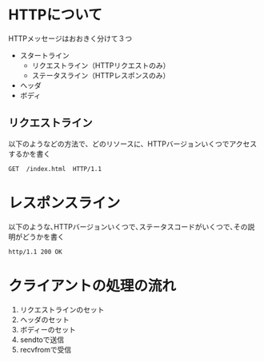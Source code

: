 
# HTTPについて
HTTPメッセージはおおきく分けて３つ
- スタートライン
  - リクエストライン（HTTPリクエストのみ）
  - ステータスライン（HTTPレスポンスのみ）
- ヘッダ
- ボディ

## リクエストライン
以下のようなどの方法で、どのリソースに、HTTPバージョンいくつでアクセスするかを書く
```
GET  /index.html  HTTP/1.1
```

# レスポンスライン
以下のような､HTTPバージョンいくつで､ステータスコードがいくつで､その説明がどうかを書く
```
http/1.1 200 OK
```

# クライアントの処理の流れ
1. リクエストラインのセット
2. ヘッダのセット
3. ボディーのセット
4. sendtoで送信
5. recvfromで受信
